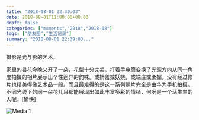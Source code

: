 ```yaml
---
title: "2018-08-01 22:39:03"
date: 2018-08-01T11:00:00+08:00
draft: false
categories: ["moments","2018","2018-08"]
tags: ["朋友圈","生活记录"]
summary: "2018-08-01 22:39:03..."
---
```


摄影是光与影的艺术。

家里的昙花今晚又开了一朵，花型十分完美。打着手电筒变换了光源方向从同一角度拍摄的相片展示出个性迥异的韵味。或娇羞或妖娆，或端庄或柔媚。没有经过修片也精美得像艺术品一般。而且最难得的是这一系列照片完全是由华为手机拍摄。不同光线下的同一朵花儿且都能展现出如此丰富多彩的情绪，何况是一个活生生的人呢。[愉快]

![Media 1](/Moments/photos/2018-08-01/201808012239030.jpg)


